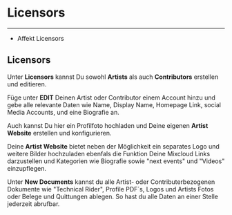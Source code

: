 # Licensors

---

- Affekt Licensors

## Licensors
Unter **Licensors** kannst Du sowohl **Artists** als auch **Contributors** erstellen und editieren.


Füge unter **EDIT** Deinen Artist oder Contributor einem Account hinzu und gebe alle relevante Daten wie Name, Display Name, Homepage Link, social Media Accounts, und eine Biografie an.

Auch kannst Du hier ein Profilfoto hochladen und Deine eigenen **Artist Website** erstellen und konfigurieren.

Deine **Artist Website** bietet neben der Möglichkeit ein separates Logo und weitere Bilder hochzuladen ebenfals die Funktion Deine Mixcloud Links darzustellen und Kategorien wie Biografie sowie "next events" und "Videos" einzupflegen.

Unter **New Documents** kannst du alle Artist- oder Contributerbezogenen Dokumente wie "Technical Rider", Profile PDF´s, Logos und Artists Fotos oder Belege und Quittungen ablegen. So hast du alle Daten an einer Stelle jederzeit abrufbar.